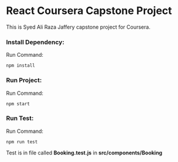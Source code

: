 # React Coursera Capstone Project

This is Syed Ali Raza Jaffery capstone project for Coursera.

### Install Dependency:
Run Command:
```
npm install
```

### Run Project:
Run Command:
```
npm start
```

### Run Test:
Run Command:
```
npm run test
```

Test is in file called **Booking.test.js** in **src/components/Booking**

